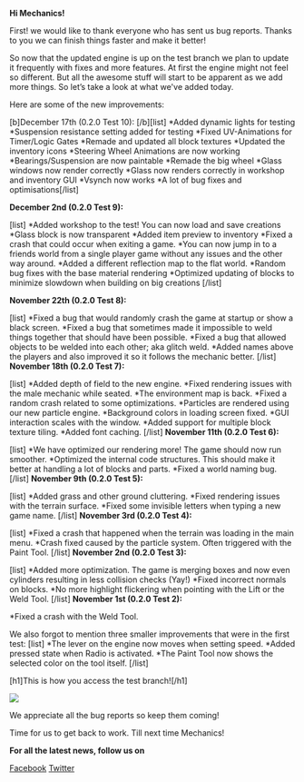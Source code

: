 **Hi Mechanics!** 


First! we would like to thank everyone who has sent us bug reports. Thanks to you we can finish things faster and make it better! 

So now that the updated engine is up on the test branch we plan to update it frequently with fixes and more features. At first the engine might not feel so different. But all the awesome stuff will start to be apparent as we add more things. So let’s take a look at what we've added today.

Here are some of the new improvements:

[b]December 17th (0.2.0 Test 10):
[/b][list]
*Added dynamic lights for testing
*Suspension resistance setting added for testing
*Fixed UV-Animations for Timer/Logic Gates
*Remade and updated all block textures 
*Updated the inventory icons
*Steering Wheel Animations are now working
*Bearings/Suspension are now paintable
*Remade the big wheel
*Glass windows now render correctly
*Glass now renders correctly in workshop and inventory GUI
*Vsynch now works
*A lot of bug fixes and optimisations[/list]

**December 2nd (0.2.0 Test 9):**

[list]
*Added workshop to the test! You can now load and save creations
*Glass block is now transparent
*Added item preview to inventory
*Fixed a crash that could occur when exiting a game.
*You can now jump in to a friends world from a single player game without any issues and the other way around. 
*Added a different reflection map to the flat world.
*Random bug fixes with the base material rendering
*Optimized updating of blocks to minimize slowdown when building on big creations 
[/list]

**November 22th (0.2.0 Test 8):**

[list]
*Fixed a bug that would randomly crash the game at startup or show a black screen.
*Fixed a bug that sometimes made it impossible to weld things together that should have been possible.
*Fixed a bug that allowed objects to be welded into each other; aka glitch weld.
*Added names above the players and also improved it so it follows the mechanic better.
[/list]
**November 18th (0.2.0 Test 7):**

[list]
*Added depth of field to the new engine.
*Fixed rendering issues with the male mechanic while seated.
*The environment map is back.
*Fixed a random crash related to some optimizations.
*Particles are rendered using our new particle engine.
*Background colors in loading screen fixed.
*GUI interaction scales with the window.
*Added support for multiple block texture tiling.
*Added font caching.
[/list]
**November 11th (0.2.0 Test 6):**

[list]
*We have optimized our rendering more! The game should now run smoother.
*Optimized the internal code structures. This should make it better at handling a lot of blocks and parts.
*Fixed a world naming bug.
[/list]
**November 9th (0.2.0 Test 5):**

[list]
*Added grass and other ground cluttering.
*Fixed rendering issues with the terrain surface.
*Fixed some invisible letters when typing a new game name.
[/list]
**November 3rd (0.2.0 Test 4):**

[list]
*Fixed a crash that happened when the terrain was loading in the main menu.
*Crash fixed caused by the particle system. Often triggered with the Paint Tool.
[/list]
**November 2nd (0.2.0 Test 3):**

[list]
*Added more optimization. The game is merging boxes and now even cylinders resulting in less collision checks (Yay!)
*Fixed incorrect normals on blocks.
*No more highlight flickering when pointing with the Lift or the Weld Tool.
[/list]
**November 1st (0.2.0 Test 2):**

*Fixed a crash with the Weld Tool.

We also forgot to mention three smaller improvements that were in the first test:
[list]
*The lever on the engine now moves when setting speed.
*Added pressed state when Radio is activated.
*The Paint Tool now shows the selected color on the tool itself.
[/list] 

[h1]This is how you access the test branch![/h1]

![](http://i.imgur.com/3RWu68O.png)

We appreciate all the bug reports so keep them coming!

Time for us to get back to work. 
Till next time Mechanics!

**For all the latest news, follow us on** 

[Facebook](https://www.facebook.com/scrapmechanic/)
[Twitter](https://twitter.com/ScrapMechanic)